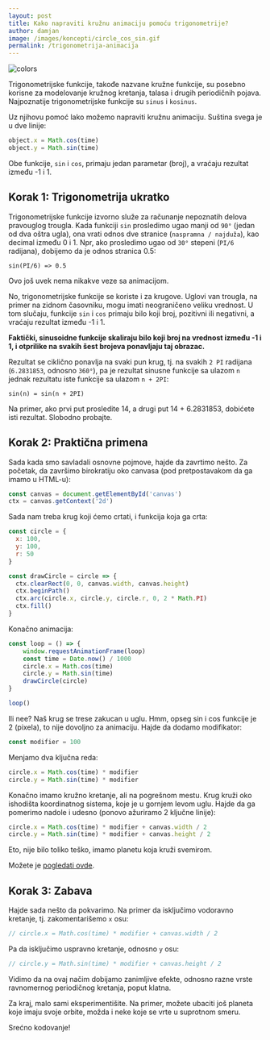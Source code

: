 ```yaml
---
layout: post
title: Kako napraviti kružnu animaciju pomoću trigonometrije?
author: damjan
image: /images/koncepti/circle_cos_sin.gif
permalink: /trigonometrija-animacija
---
```


![colors]({{page.image}})

Trigonometrijske funkcije, takođe nazvane kružne funkcije, su posebno korisne za modelovanje kružnog kretanja, talasa i drugih periodičnih pojava. Najpoznatije trigonometrijske funkcije su `sinus` i `kosinus`.

Uz njihovu pomoć lako možemo napraviti kružnu animaciju. Suština svega je u dve linije:

```js
object.x = Math.cos(time)
object.y = Math.sin(time)
```

Obe funkcije, `sin` i `cos`, primaju jedan parametar (broj), a vraćaju rezultat između -1 i 1.

## Korak 1: Trigonometrija ukratko

Trigonometrijske funkcije izvorno služe za računanje nepoznatih delova pravouglog trougla. Kada funkciji `sin` prosledimo ugao manji od `90°` (jedan od dva oštra ugla), ona vrati odnos dve stranice (`naspramna / najduža`), kao decimal između 0 i 1. Npr, ako prosledimo ugao od `30°` stepeni (`PI/6` radijana), dobijemo da je odnos stranica 0.5:

```
sin(PI/6) => 0.5
```

Ovo još uvek nema nikakve veze sa animacijom.

No, trigonometrijske funkcije se koriste i za krugove. Uglovi van trougla, na primer na zidnom časovniku, mogu imati neograničeno veliku vrednost. U tom slučaju, funkcije `sin` i `cos` primaju bilo koji broj, pozitivni ili negativni, a vraćaju rezultat između -1 i 1.

**Faktički, sinusoidne funkcije skaliraju bilo koji broj na vrednost između -1 i 1, i otprilike na svakih šest brojeva ponavljaju taj obrazac.**

Rezultat se ciklično ponavlja na svaki pun krug, tj. na svakih `2 PI` radijana (`6.2831853`, odnosno `360°`), pa je rezultat sinusne funkcije sa ulazom `n` jednak rezultatu iste funkcije sa ulazom `n + 2PI`:

```
sin(n) = sin(n + 2PI)
```

Na primer, ako prvi put prosledite 14, a drugi put 14 + 6.2831853, dobićete isti rezultat. Slobodno probajte.

## Korak 2: Praktična primena

Sada kada smo savladali osnovne pojmove, hajde da zavrtimo nešto. Za početak, da završimo birokratiju oko canvasa (pod pretpostavakom da ga imamo u HTML-u):

```js
const canvas = document.getElementById('canvas')
ctx = canvas.getContext('2d')
```

Sada nam treba krug koji ćemo crtati, i funkcija koja ga crta:

```js
const circle = {
  x: 100,
  y: 100,
  r: 50
}

const drawCircle = circle => {
  ctx.clearRect(0, 0, canvas.width, canvas.height)
  ctx.beginPath()
  ctx.arc(circle.x, circle.y, circle.r, 0, 2 * Math.PI)
  ctx.fill()
}
```

Konačno animacija:

```js
const loop = () => {
    window.requestAnimationFrame(loop)
    const time = Date.now() / 1000
    circle.x = Math.cos(time)
    circle.y = Math.sin(time)
    drawCircle(circle)
}

loop()
```

Ili nee? Naš krug se trese zakucan u uglu. Hmm, opseg sin i cos funkcije je 2 (pixela), to nije dovoljno za animaciju. Hajde da dodamo modifikator:

```js
const modifier = 100
```

Menjamo dva ključna reda:

```js
circle.x = Math.cos(time) * modifier
circle.y = Math.sin(time) * modifier
```

Konačno imamo kružno kretanje, ali na pogrešnom mestu. Krug kruži oko ishodišta koordinatnog sistema, koje je u gornjem levom uglu. Hajde da ga pomerimo nadole i udesno (ponovo ažuriramo 2 ključne linije):

```js
circle.x = Math.cos(time) * modifier + canvas.width / 2
circle.y = Math.sin(time) * modifier + canvas.height / 2
```

Eto, nije bilo toliko teško, imamo planetu koja kruži svemirom.

Možete je [pogledati ovde](https://jsfiddle.net/mudroljub/4ew4anx9/).

<script async src="//jsfiddle.net/mudroljub/4ew4anx9/embed/result/"></script>

## Korak 3: Zabava

Hajde sada nešto da pokvarimo. Na primer da isključimo vodoravno kretanje, tj. zakomentarišemo `x` osu:

```js
// circle.x = Math.cos(time) * modifier + canvas.width / 2
```

Pa da isključimo uspravno kretanje, odnosno `y` osu:

```js
// circle.y = Math.sin(time) * modifier + canvas.height / 2
```

Vidimo da na ovaj načim dobijamo zanimljive efekte, odnosno razne vrste ravnomernog periodičnog kretanja, poput klatna.

Za kraj, malo sami eksperimentišite. Na primer, možete ubaciti još planeta koje imaju svoje orbite, možda i neke koje se vrte u suprotnom smeru.

Srećno kodovanje!
